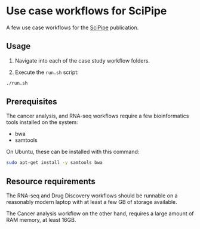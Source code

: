 # Use case workflows for SciPipe

A few use case workflows for the [SciPipe](http://scipipe.org) publication.

## Usage

1. Navigate into each of the case study workflow folders.

2. Execute the `run.sh` script:

```bash
./run.sh
```
## Prerequisites

The cancer analysis, and RNA-seq workflows require a few bioinformatics tools installed on the system:

- bwa
- samtools

On Ubuntu, these can be installed with this command:

```bash
sudo apt-get install -y samtools bwa
```

## Resource requirements

The RNA-seq and Drug Discovery workflows should be runnable on a reasonably
modern laptop with at least a few GB of storage available.

The Cancer analysis workflow on the other hand, requires a large amount of
RAM memory, at least 16GB.

